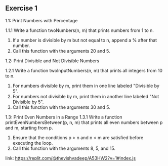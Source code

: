 ## Exercise 1
1.1: Print Numbers with Percentage

1.1.1 Write a function twoNumbers(n, m) that prints numbers from 1 to n.

1. If a number is divisible by m but not equal to n, append a % after that number.
2. Call this function with the arguments 20 and 5.

1.2: Print Divisible and Not Divisible Numbers

1.2.1 Write a function twoInputNumbers(n, m) that prints all integers from 10 to n.
1. For numbers divisible by m, print them in one line labeled "Divisible by 5".
2. For numbers not divisible by m, print them in another line labeled "Not Divisible by 5".
3. Call this function with the arguments 30 and 5.

1.3: Print Even Numbers in a Range
1.3.1 Write a function printEvenNumbersBetween(p, n, m) that prints all even numbers between p and m, starting from p.
1. Ensure that the conditions p > n and n < m are satisfied before executing the loop.
2. Call this function with the arguments 8, 5, and 15.

link: https://replit.com/@thevishvadeep/A53HW2?v=1#index.js
